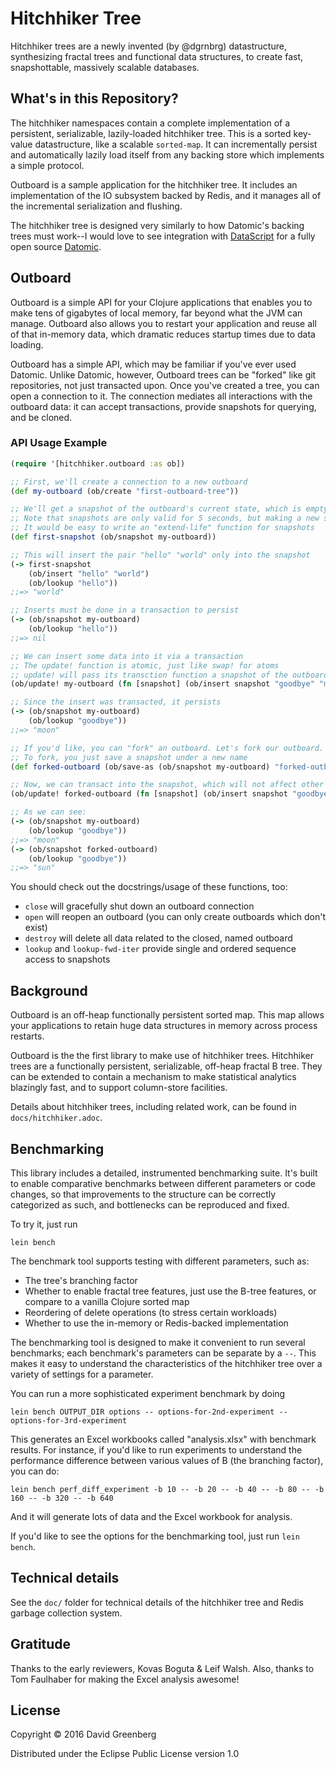 # Hitchhiker Tree

Hitchhiker trees are a newly invented (by @dgrnbrg) datastructure, synthesizing fractal trees and functional data structures, to create fast, snapshottable, massively scalable databases.

## What's in this Repository?

The hitchhiker namespaces contain a complete implementation of a persistent, serializable, lazily-loaded hitchhiker tree.
This is a sorted key-value datastructure, like a scalable `sorted-map`.
It can incrementally persist and automatically lazily load itself from any backing store which implements a simple protocol.

Outboard is a sample application for the hitchhiker tree.
It includes an implementation of the IO subsystem backed by Redis, and it manages all of the incremental serialization and flushing.

The hitchhiker tree is designed very similarly to how Datomic's backing trees must work--I would love to see integration with [DataScript](https://github.com/tonsky/datascript) for a fully open source [Datomic](http://www.datomic.com).

## Outboard

Outboard is a simple API for your Clojure applications that enables you to make tens of gigabytes of local memory, far beyond what the JVM can manage.
Outboard also allows you to restart your application and reuse all of that in-memory data, which dramatic reduces startup times due to data loading.

Outboard has a simple API, which may be familiar if you've ever used Datomic.
Unlike Datomic, however, Outboard trees can be "forked" like git repositories, not just transacted upon.
Once you've created a tree, you can open a connection to it.
The connection mediates all interactions with the outboard data:
it can accept transactions, provide snapshots for querying, and be cloned.

### API Usage Example

```clojure
(require '[hitchhiker.outboard :as ob])

;; First, we'll create a connection to a new outboard
(def my-outboard (ob/create "first-outboard-tree"))

;; We'll get a snapshot of the outboard's current state, which is empty for now
;; Note that snapshots are only valid for 5 seconds, but making a new snapshot is free
;; It would be easy to write an "extend-life" function for snapshots
(def first-snapshot (ob/snapshot my-outboard))

;; This will insert the pair "hello" "world" only into the snapshot
(-> first-snapshot
    (ob/insert "hello" "world")
    (ob/lookup "hello"))
;;=> "world"

;; Inserts must be done in a transaction to persist
(-> (ob/snapshot my-outboard)
    (ob/lookup "hello"))
;;=> nil

;; We can insert some data into it via a transaction
;; The update! function is atomic, just like swap! for atoms
;; update! will pass its transction function a snapshot of the outboard
(ob/update! my-outboard (fn [snapshot] (ob/insert snapshot "goodbye" "moon")))

;; Since the insert was transacted, it persists
(-> (ob/snapshot my-outboard)
    (ob/lookup "goodbye"))
;;=> "moon"

;; If you'd like, you can "fork" an outboard. Let's fork our outboard.
;; To fork, you just save a snapshot under a new name
(def forked-outboard (ob/save-as (ob/snapshot my-outboard) "forked-outboard"))

;; Now, we can transact into the snapshot, which will not affect other forks
(ob/update! forked-outboard (fn [snapshot] (ob/insert snapshot "goodbye" "sun")))

;; As we can see:
(-> (ob/snapshot my-outboard)
    (ob/lookup "goodbye"))
;;=> "moon"
(-> (ob/snapshot forked-outboard)
    (ob/lookup "goodbye"))
;;=> "sun"
```

You should check out the docstrings/usage of these functions, too:

- `close` will gracefully shut down an outboard connection
- `open` will reopen an outboard (you can only create outboards which don't exist)
- `destroy` will delete all data related to the closed, named outboard
- `lookup` and `lookup-fwd-iter` provide single and ordered sequence access to snapshots

## Background

Outboard is an off-heap functionally persistent sorted map.
This map allows your applications to retain huge data structures in memory across process restarts.

Outboard is the the first library to make use of hitchhiker trees.
Hitchhiker trees are a functionally persistent, serializable, off-heap fractal B tree.
They can be extended to contain a mechanism to make statistical analytics blazingly fast, and to support column-store facilities.

Details about hitchhiker trees, including related work, can be found in `docs/hitchhiker.adoc`.

## Benchmarking

This library includes a detailed, instrumented benchmarking suite.
It's built to enable comparative benchmarks between different parameters or code changes, so that improvements to the structure can be correctly categorized as such, and bottlenecks can be reproduced and fixed.

To try it, just run

    lein bench

The benchmark tool supports testing with different parameters, such as:

- The tree's branching factor
- Whether to enable fractal tree features, just use the B-tree features, or compare to a vanilla Clojure sorted map
- Reordering of delete operations (to stress certain workloads)
- Whether to use the in-memory or Redis-backed implementation

The benchmarking tool is designed to make it convenient to run several benchmarks;
each benchmark's parameters can be separate by a `--`.
This makes it easy to understand the characteristics of the hitchhiker tree over a variety of settings for a parameter.

You can run a more sophisticated experiment benchmark by doing

    lein bench OUTPUT_DIR options -- options-for-2nd-experiment -- options-for-3rd-experiment

This generates an Excel workbooks called "analysis.xlsx" with benchmark results.
For instance, if you'd like to run experiments to understand the performance difference between various values of B (the branching factor), you can do:

    lein bench perf_diff_experiment -b 10 -- -b 20 -- -b 40 -- -b 80 -- -b 160 -- -b 320 -- -b 640

And it will generate lots of data and the Excel workbook for analysis.

If you'd like to see the options for the benchmarking tool, just run `lein bench`.

## Technical details

See the `doc/` folder for technical details of the hitchhiker tree and Redis garbage collection system.

## Gratitude

Thanks to the early reviewers, Kovas Boguta & Leif Walsh.
Also, thanks to Tom Faulhaber for making the Excel analysis awesome!

## License

Copyright © 2016 David Greenberg

Distributed under the Eclipse Public License version 1.0
